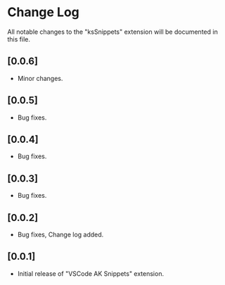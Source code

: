 # Change Log
All notable changes to the "ksSnippets" extension will be documented in this file.

## [0.0.6]
- Minor changes.

## [0.0.5]
- Bug fixes.

## [0.0.4]
- Bug fixes.

## [0.0.3]
- Bug fixes.

## [0.0.2]
- Bug fixes, Change log added.

## [0.0.1]
- Initial release of "VSCode AK Snippets" extension.
